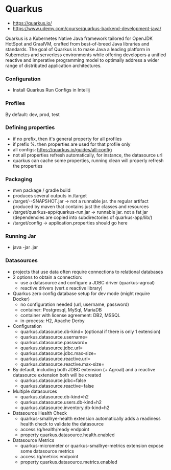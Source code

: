# Quarkus
- https://quarkus.io/
- https://www.udemy.com/course/quarkus-backend-development-java/

Quarkus is a Kubernetes Native Java framework tailored for OpenJDK HotSpot and GraalVM, crafted from best-of-breed Java libraries and standards. 
The goal of Quarkus is to make Java a leading platform in Kubernetes and serverless environments while offering developers a 
unified reactive and imperative programming model to optimally address a wider range of distributed application architectures.

### Configuration
* Install Quarkus Run Configs in Intellij

### Profiles
By default: dev, prod, test

### Defining properties
- if no prefix, then it's general property for all profiles
- if prefix %<profile-name>. then properties are used for that profile only
- all configs: https://quarkus.io/guides/all-config
- not all properties refresh automatically, for instance, the datasource url
- quarkus can cache some properties, running clean will properly refresh the properties

### Packaging
- mvn package / gradle build
- produces several outputs in /target
- /target/<app>-<app-version>-SNAPSHOT.jar -> not a runnable jar. the regular artifact produced by maven that contains just the classes and resources
- /target/quarkus-app/quarkus-run.jar -> runnable jar. not a fat jar (dependencies are copied into subdirectories of quarkus-app/lib/)
- /target/config -> application.properties should go here

### Running Jar
- java -jar <jar-name>.jar

### Datasources
- projects that use data often require connections to relational databases
- 2 options to obtain a connection:
    - use a datasource and configure a JDBC driver (quarkus-agroal)
    - reactive drivers (vert.x reactive library)
- Quarkus zero config database setup for dev mode (might require Docker)
    - no configuration needed (url, username, password)
    - container: Postgresql, MySql, MariaDB
    - container with license agreement: DB2, MSSQL
    - in-process: H2, Apache Derby
- Configuration
    - quarkus.datasource.db-kind= (optional if there is only 1 extension)
    - quarkus.datasource.username=
    - quarkus.datasource.password=
    - quarkus.datasource.jdbc.url=
    - quarkus.datasource.jdbc.max-size=
    - quarkus.datasource.reactive.url=
    - quarkus.datasource.reactive.max-size=
- By default, including both JDBC extension (+ Agroal) and a reactive datasource extension both will be created
    - quarkus.datasource.jdbc=false
    - quarkus.datasource.reactive=false
- Multiple datasources
    - quarkus.datasource.db-kind=h2
    - quarkus.datasource.users.db-kind=h2
    - quarkus.datasource.inventory.db-kind=h2
- Datasource Health Check
    - quarkus-smallrye-health extension automatically adds a readiness health check to validate the datasource
    - access /q/health/ready endpoint
    - property quarkus.datasource.health.enabled
- Datasource Metrics
    - quarkus-micrometer or quarkus-smallrye-metrics extension expose some datasource metrics
    - access /q/metrics endpoint
    - property quarkus.datasource.metrics.enabled
    


